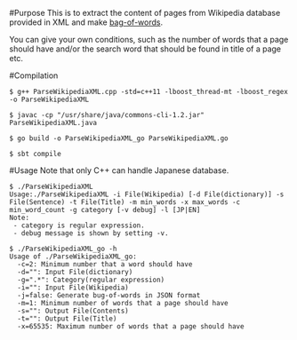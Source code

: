 #Purpose
This is to extract the content of pages from Wikipedia database provided in XML and make [bag-of-words](http://en.wikipedia.org/wiki/Bag-of-words_model).

You can give your own conditions, such as the number of words that a page should have and/or the search word that should be found in title of a page etc.

#Compilation
```
$ g++ ParseWikipediaXML.cpp -std=c++11 -lboost_thread-mt -lboost_regex -o ParseWikipediaXML
```

```
$ javac -cp "/usr/share/java/commons-cli-1.2.jar" ParseWikipediaXML.java
```

```
$ go build -o ParseWikipediaXML_go ParseWikipediaXML.go
```

```
$ sbt compile
```

#Usage
Note that only C++ can handle Japanese database.

```
$ ./ParseWikipediaXML
Usage:./ParseWikipediaXML -i File(Wikipedia) [-d File(dictionary)] -s File(Sentence) -t File(Title) -m min_words -x max_words -c min_word_count -g category [-v debug] -l [JP|EN] 
Note:
 - category is regular expression.
 - debug message is shown by setting -v.
```

```
$ ./ParseWikipediaXML_go -h
Usage of ./ParseWikipediaXML_go:
  -c=2: Minimum number that a word should have
  -d="": Input File(dictionary)
  -g=".*": Category(regular expression)
  -i="": Input File(Wikipedia)
  -j=false: Generate bug-of-words in JSON format
  -m=1: Minimum number of words that a page should have
  -s="": Output File(Contents)
  -t="": Output File(Title)
  -x=65535: Maximum number of words that a page should have
```

